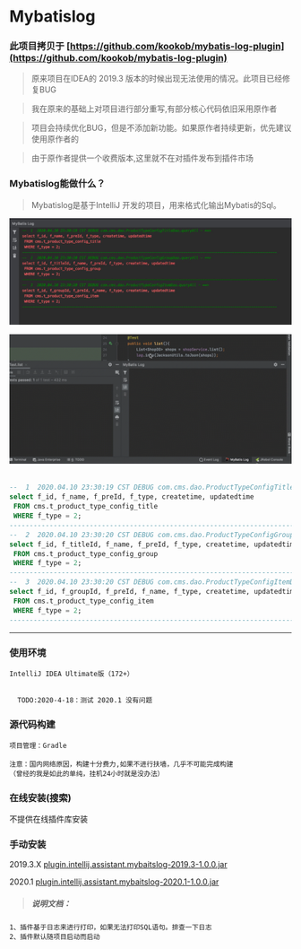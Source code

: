 # Mybatislog


### 此项目拷贝于 [https://github.com/kookob/mybatis-log-plugin](https://github.com/kookob/mybatis-log-plugin)

> 原来项目在IDEA的 2019.3 版本的时候出现无法使用的情况。此项目已经修复BUG

> 我在原来的基础上对项目进行部分重写,有部分核心代码依旧采用原作者

> 项目会持续优化BUG，但是不添加新功能。如果原作者持续更新，优先建议使用原作者的

> 由于原作者提供一个收费版本,这里就不在对插件发布到插件市场


### Mybatislog能做什么？

> Mybatislog是基于IntelliJ 开发的项目，用来格式化输出Mybatis的Sql。

 ![样列](https://raw.githubusercontent.com/Link-Kou/intellij-mybaitslog/master/image/2020-03-25_09-28-47.jpg "样列")
 
 ![样列](https://raw.githubusercontent.com/Link-Kou/intellij-mybaitslog/master/image/2020-04-17_23-51-18.gif "样列")
 
```sql

--  1  2020.04.10 23:30:19 CST DEBUG com.cms.dao.ProductTypeConfigTitleDao.queryAll - ==>
select f_id, f_name, f_preId, f_type, createtime, updatedtime
 FROM cms.t_product_type_config_title
 WHERE f_type = 2;
------------------------------------------------------------------------------------------------------------------------
--  2  2020.04.10 23:30:20 CST DEBUG com.cms.dao.ProductTypeConfigGroupDao.queryAll - ==>
select f_id, f_titleId, f_name, f_preId, f_type, createtime, updatedtime
 FROM cms.t_product_type_config_group
 WHERE f_type = 2;
------------------------------------------------------------------------------------------------------------------------
--  3  2020.04.10 23:30:20 CST DEBUG com.cms.dao.ProductTypeConfigItemDao.queryAll - ==>
select f_id, f_groupId, f_preId, f_name, f_type, createtime, updatedtime
 FROM cms.t_product_type_config_item
 WHERE f_type = 2;
------------------------------------------------------------------------------------------------------------------------

```
---

### 使用环境

`IntelliJ IDEA Ultimate版（172+）`

```html

  TODO:2020-4-18：测试 2020.1 没有问题

```


### 源代码构建

    项目管理：Gradle
    
    注意：国内网络原因，构建十分费力,如果不进行扶墙，几乎不可能完成构建
    （曾经的我是如此的单纯，挂机24小时就是没办法）
   
### 在线安装(搜索)

  不提供在线插件库安装
 
### 手动安装

 2019.3.X
 [plugin.intellij.assistant.mybaitslog-2019.3-1.0.0.jar](https://raw.githubusercontent.com/Link-Kou/intellij-mybaitslog/master/plugin/plugin.intellij.assistant.mybaitslog-2019.3-1.0.0.jar)
 
 2020.1
 [plugin.intellij.assistant.mybaitslog-2020.1-1.0.0.jar](https://raw.githubusercontent.com/Link-Kou/intellij-mybaitslog/master/plugin/plugin.intellij.assistant.mybaitslog-2020.1-1.0.0.jar)
  

> ##### 说明文档：

    1、插件基于日志来进行打印，如果无法打印SQL语句。排查一下日志
    2、插件默认随项目启动而启动